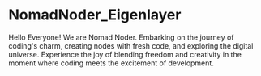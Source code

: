# NomadNoder_Eigenlayer

Hello Everyone!
We are Nomad Noder.
Embarking on the journey of coding's charm, creating nodes with fresh code, and exploring the digital universe.
Experience the joy of blending freedom and creativity in the moment where coding meets the excitement of development.
